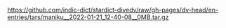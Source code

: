 https://github.com/indic-dict/stardict-divedv/raw/gh-pages/dv-head/en-entries/tars/maniku__2022-01-21_12-40-08__0MB.tar.gz  
